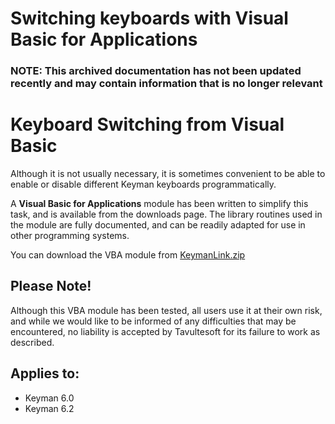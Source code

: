 # Switching keyboards with Visual Basic for Applications

### **NOTE**: This archived documentation has not been updated recently and may contain information that is no longer relevant

# Keyboard Switching from Visual Basic

Although it is not usually necessary, it is sometimes convenient to be able to
enable or disable different Keyman keyboards programmatically.

A **Visual Basic for Applications** module has been written to simplify this task,
and is available from the downloads page.  The library routines used in the module
are fully documented, and can be readily adapted for use in other programming systems.

You can download the VBA module from [KeymanLink.zip](https://keyman.com/downloads/)

## Please Note!

Although this VBA module has been tested, all users use it at their own risk,
and while we would like to be informed of any difficulties that may be encountered,
no liability is accepted by Tavultesoft for its failure to work as described.

## Applies to:
* Keyman 6.0
* Keyman 6.2
